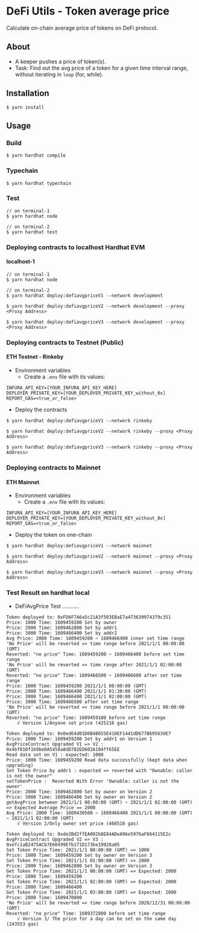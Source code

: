 # DeFi Utils - Token average price
Calculate on-chain average price of tokens on DeFi protocol.

## About
* A keeper pushes a price of token(s).
* Task: Find out the avg price of a token for a given time interval range, without iterating in `loop` (for, while).

## Installation
```console
$ yarn install
```

## Usage

### Build
```console
$ yarn hardhat compile
```

### Typechain
```console
$ yarn hardhat typechain
```

### Test
```console
// on terminal-1
$ yarn hardhat node

// on terminal-2
$ yarn hardhat test
```

### Deploying contracts to localhost Hardhat EVM
#### localhost-1
```console
// on terminal-1
$ yarn hardhat node

// on terminal-2
$ yarn hardhat deploy:defiavgpriceV1 --network development

$ yarn hardhat deploy:defiavgpriceV2 --network development --proxy <Proxy Address>

$ yarn hardhat deploy:defiavgpriceV3 --network development --proxy <Proxy Address>
```


### Deploying contracts to Testnet (Public)
#### ETH Testnet - Rinkeby
* Environment variables
	- Create a `.env` file with its values:
```
INFURA_API_KEY=[YOUR_INFURA_API_KEY_HERE]
DEPLOYER_PRIVATE_KEY=[YOUR_DEPLOYER_PRIVATE_KEY_without_0x]
REPORT_GAS=<true_or_false>
```

* Deploy the contracts
```console
$ yarn hardhat deploy:defiavgpriceV1 --network rinkeby

$ yarn hardhat deploy:defiavgpriceV2 --network rinkeby --proxy <Proxy Address> 

$ yarn hardhat deploy:defiavgpriceV3 --network rinkeby --proxy <Proxy Address>
```

### Deploying contracts to Mainnet
#### ETH Mainnet
* Environment variables
	- Create a `.env` file with its values:
```
INFURA_API_KEY=[YOUR_INFURA_API_KEY_HERE]
DEPLOYER_PRIVATE_KEY=[YOUR_DEPLOYER_PRIVATE_KEY_without_0x]
REPORT_GAS=<true_or_false>
```

* Deploy the token on one-chain
```console
$ yarn hardhat deploy:defiavgpriceV1 --network mainnet

$ yarn hardhat deploy:defiavgpriceV2 --network mainnet --proxy <Proxy Address>

$ yarn hardhat deploy:defiavgpriceV3 --network mainnet --proxy <Proxy Address>
```


### Test Result on hardhat local


*  DeFiAvgPrice Test ...........
```console
Token deployed to: 0xFD6F7A6a5c21A3f503EBaE7a473639974379c351
Price: 1000 Time: 1609459200 Set by owner
Price: 2000 Time: 1609462800 Set by addr1
Price: 3000 Time: 1609466400 Set by addr2
Avg Price: 2000 Time: 1609459200 ~ 1609466400 inner set time range
'No Price' will be reverted => time range before 2021/1/1 00:00:00 (GMT)
Reverted: "no price" Time: 1609459200 ~ 1609466400 before set time range
'No Price' will be reverted => time range after 2021/1/1 02:00:00 (GMT)
Reverted: "no price" Time: 1609466500 ~ 1609466600 after set time range
Price: 1000 Time: 1609459200 2021/1/1 00:00:00 (GMT)
Price: 2000 Time: 1609466400 2021/1/1 01:30:00 (GMT)
Price: 3000 Time: 1609466400 2021/1/1 02:00:00 (GMT)
Price: 3000 Time: 1609466500 after set time range
'No Price' will be reverted => time range before 2021/1/1 00:00:00 (GMT)
Reverted: "no price" Time: 1609459100 before set time range
    √ Version 1/Anyone set price (425216 gas)
```

```console
Token deployed to: 0x0ed64d01D0B4B655E410EF1441dD677B695639E7
Price: 1000 Time: 1609459200 Set by addr1 on Version 1
AvgPriceContract Upgraded V1 => V2 : 0x4bf010f1b9beDA5450a8dD702ED602A104ff65EE
Read data set on V1 : expected: 1000
Price: 1000 Time: 1609459200 Read data successfully (kept data when upgrading)
Set Token Price by addr1 : expected => reverted with "Ownable: caller is not the owner"
setTokenPrice :  Reverted With Error 'Ownable: caller is not the owner'
Price: 2000 Time: 1609462800 Set by owner on Version 2
Price: 3000 Time: 1609466400 Set by owner on Version 2
getAvgPrice between 2021/1/1 00:00:00 (GMT) ~ 2021/1/1 02:00:00 (GMT) => Expected Average Price == 2000
Avg Price: 2000 Time: 1609430500 ~ 1609466400 2021/1/1 00:00:00 (GMT) ~ 2021/1/1 02:00:00 (GMT)
    √ Version 2/Only owner set price (468510 gas)
```

```console
Token deployed to: 0xde2Bd2ffEA002b8E84ADeA96e5976aF664115E2c
AvgPriceContract Upgraded V2 => V3 : 0xefc1aB2475ACb7E60499Efb171D173be19928a05
Set Token Price Time: 2021/1/1 00:00:00 (GMT) => 1000
Price: 1000 Time: 1609459200 Set by owner on Version 3
Set Token Price Time: 2021/1/1 01:00:00 (GMT) => 2000
Price: 2000 Time: 1609462800 Set by owner on Version 3
Get Token Price Time: 2021/1/1 00:00:00 (GMT) => Expected: 2000
Price: 2000 Time: 1609459200
Get Token Price Time: 2021/1/1 02:00:00 (GMT) => Expected: 2000
Price: 2000 Time: 1609466400
Get Token Price Time: 2021/1/1 03:00:00 (GMT) => Expected: 2000
Price: 2000 Time: 1609470000
'No Price' will be reverted => time range before 2020/12/31 00:00:00 (GMT)
Reverted: "no price" Time: 1609372800 before set time range
    √ Version 3/ The price for a day can be set on the same day (243553 gas)
```
